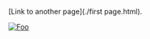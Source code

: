  [Link to another page](./first page.html).

[![Foo](http://www.google.com.au/images/nav_logo7.png)](http://google.com.au/)
